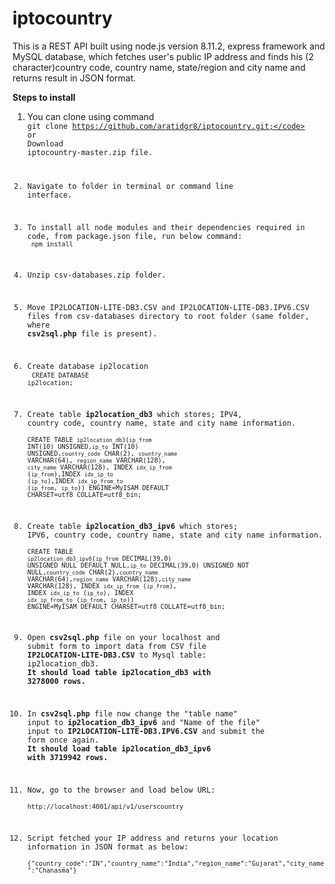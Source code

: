 # iptocountry
This is a REST API built using node.js version 8.11.2, express framework and MySQL database, which fetches user's public IP address and finds his (2 character)country code, country name, state/region and city name and returns result in JSON format.

<strong>Steps to install</strong>

1. You can clone using command<br /><code>git clone https://github.com/aratidgr8/iptocountry.git;</code><br />or<br />Download iptocountry-master.zip file. 

2. Navigate to folder in terminal or command line interface.

3. To install all node modules and their dependencies required in code, from package.json file, run below command:<br /><code> npm install </code>

4. Unzip csv-databases.zip folder. 

5. Move  IP2LOCATION-LITE-DB3.CSV and IP2LOCATION-LITE-DB3.IPV6.CSV files from csv-databases directory to root folder (same folder, where <strong>csv2sql.php</strong> file is present).

6. Create database ip2location<br /> 
<code>CREATE DATABASE ip2location;</code>

7. Create table <strong>ip2location_db3</strong> which stores; IPV4, country code, country name, state and city name information.<br />
<code>CREATE TABLE `ip2location_db3`(`ip_from` INT(10) UNSIGNED,`ip_to` INT(10) UNSIGNED,`country_code` CHAR(2),	`country_name` VARCHAR(64),	`region_name` VARCHAR(128),	`city_name` VARCHAR(128),	INDEX `idx_ip_from` (`ip_from`),INDEX `idx_ip_to` (`ip_to`),INDEX `idx_ip_from_to` (`ip_from`, `ip_to`)) ENGINE=MyISAM DEFAULT CHARSET=utf8 COLLATE=utf8_bin;</code>

8. Create table <strong>ip2location_db3_ipv6</strong> which stores; IPV6, country code, country name, state and city name information.<br />
<code>CREATE TABLE `ip2location_db3_ipv6`(`ip_from` DECIMAL(39,0) UNSIGNED NULL DEFAULT NULL,`ip_to` DECIMAL(39,0) UNSIGNED NOT NULL,`country_code` CHAR(2),`country_name` VARCHAR(64),`region_name` VARCHAR(128),`city_name` VARCHAR(128), INDEX `idx_ip_from` (`ip_from`), INDEX `idx_ip_to` (`ip_to`), INDEX `idx_ip_from_to` (`ip_from`, `ip_to`)) ENGINE=MyISAM DEFAULT CHARSET=utf8 COLLATE=utf8_bin;</code>

9. Open <strong>csv2sql.php</strong> file on your localhost and submit form to import data from CSV file <strong>IP2LOCATION-LITE-DB3.CSV</strong> to Mysql table: ip2location_db3. <br /><strong>It should load table ip2location_db3 with 3278000 rows.</strong>

10. In <strong>csv2sql.php</strong> file now change the "table name" input to <strong>ip2location_db3_ipv6</strong> and "Name of the file" input to <strong>IP2LOCATION-LITE-DB3.IPV6.CSV</strong> and submit the form once again. <br /><strong>It should load table ip2location_db3_ipv6 with 3719942 rows.</strong>

11. Now, go to the browser and load below URL:<br /> <code>http://localhost:4001/api/v1/userscountry</code>

12. Script fetched your IP address and returns your location information in JSON format as below:<br />
<code>{"country_code":"IN","country_name":"India","region_name":"Gujarat","city_name":"Chanasma"}</code>

